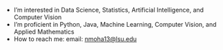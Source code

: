 -  I’m interested in Data Science, Statistics, Artificial Intelligence, and Computer Vision
-  I’m proficient in Python, Java, Machine Learning, Computer Vision, and Applied Mathematics
-  How to reach me: email: nmoha13@lsu.edu
